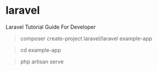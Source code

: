 # laravel
Laravel Tutorial Guide For Developer

> composer create-project laravel/laravel example-app

> cd example-app

> php artisan serve
